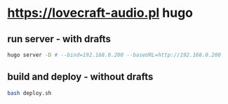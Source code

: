 # https://lovecraft-audio.pl hugo

## run server - with drafts
```bash
hugo server -D # --bind=192.168.0.200 --baseURL=http://192.168.0.200
```

## build and deploy - without drafts
```bash
bash deploy.sh
```
